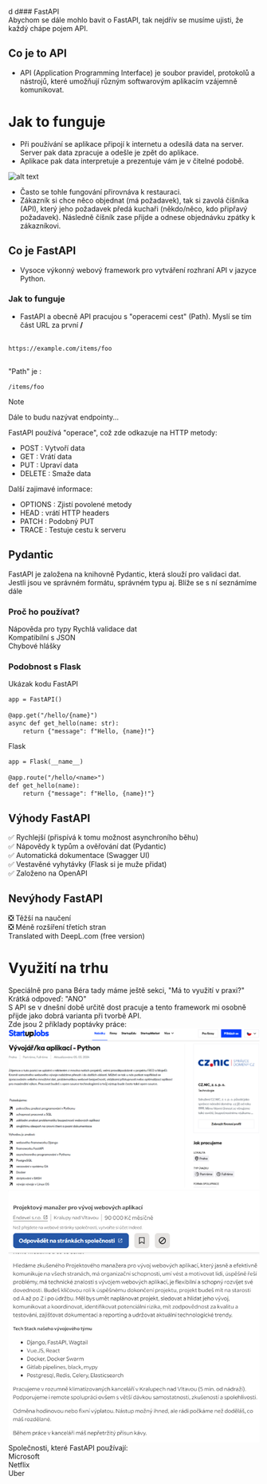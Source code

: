 d d### FastAPI  
Abychom se dále mohlo bavit o FastAPI, tak nejdřív se musíme ujisti, že každý chápe pojem API.
## Co je to API
- API (Application Programming Interface) je soubor pravidel, protokolů a nástrojů, které umožňují různým softwarovým aplikacím vzájemně komunikovat.

# Jak to funguje
- Při používání se aplikace připojí k internetu a odesílá data na server. Server pak data zpracuje a odešle je zpět do aplikace. 
- Aplikace pak data interpretuje a prezentuje vám je v čitelné podobě. 

![alt text](https://images.datacamp.com/image/upload/v1664210695/A_simple_API_architecture_design_f98bfad9ce.png)  

- Často se tohle fungování přirovnáva k restauraci.    
- Zákazník si chce něco objednat (má požadavek), tak si zavolá číšníka (API), který jeho požadavek předá kuchaři (někdo/něco, kdo připřavý požadavek). Následně číšník zase přijde a odnese     objednávku zpátky k zákazníkovi.

## Co je FastAPI
 - Vysoce výkonný webový framework pro vytváření rozhraní API v jazyce Python.
### Jak to funguje
 - FastAPI a obecně API pracujou s "operacemi cest" (Path). Myslí se tím část URL za první **/**
```

https://example.com/items/foo  


```
"Path" je :
```
/items/foo
```  

> [!NOTE] 
> Dále to budu nazývat endpointy...

FastAPI používá "operace", což zde odkazuje na HTTP metody:

- POST : Vytvoří data
- GET : Vrátí data
- PUT : Upraví data
- DELETE : Smaže data

Další zajimavé informace:
- OPTIONS : Zjistí povolené metody
- HEAD : vrátí HTTP headers
- PATCH : Podobný PUT
- TRACE : Testuje cestu k serveru

## Pydantic
 FastAPI je založena na knihovně Pydantic, která slouží pro validaci dat. 
 Jestli jsou ve správném formátu, správném typu aj.
 Blíže se s ní seznámíme dále

 
### Proč ho používat?

 Nápověda pro typy 
 Rychlá validace dat  
 Kompatibilní s JSON  
 Chybové hlášky  

### Podobnost s Flask
Ukázak kodu 
FastAPI
```
app = FastAPI()

@app.get("/hello/{name}")
async def get_hello(name: str):
    return {"message": f"Hello, {name}!"}
```
Flask
```
app = Flask(__name__)

@app.route("/hello/<name>")
def get_hello(name):
    return {"message": f"Hello, {name}!"}
```

## Výhody FastAPI
 :white_check_mark: Rychlejší (přispívá k tomu možnost asynchroního běhu)  
 :white_check_mark: Nápovědy k typům a ověřování dat (Pydantic)  
 :white_check_mark: Automatická dokumentace (Swagger UI)  
 :white_check_mark: Vestavěné vyhytávky (Flask si je muže přidat)  
 :white_check_mark: Založeno na OpenAPI  

## Nevýhody FastAPI
 :negative_squared_cross_mark: Těžší na naučení  
 :negative_squared_cross_mark: Méně rozšíření třetích stran  
Translated with DeepL.com (free version)  

# Využití na trhu
Speciálně pro pana Béra tady máme ještě sekci, "Má to využití v praxi?"
Krátká odpoveď: "ANO"  
S API se v dnešní době určitě dost pracuje a tento framework mi osobně přijde jako dobrá varianta při tvorbě API.  
Zde jsou 2 příklady poptávky práce:  
![alt text](code/app/img/FastApi_jobs1.png)  
![alt text](code/app/img/FastApi_jobs2.png)  
Společnosti, které FastAPI používají:  
Microsoft  
Netflix  
Uber

